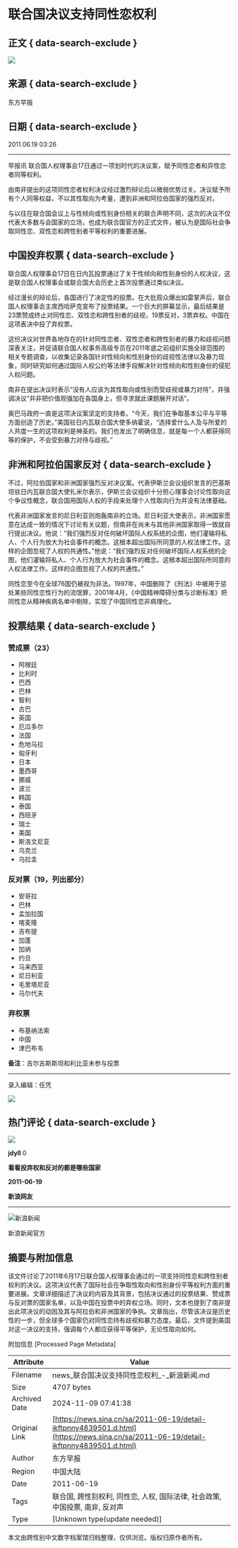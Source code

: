 # 联合国决议支持同性恋权利

## 正文 { data-search-exclude }


![](https://n.sinaimg.cn/default/622af858/20181010/default_avatar.jpg)

## 来源 { data-search-exclude }
东方早报

## 日期 { data-search-exclude }
2011.06.19 03:26

---

早报讯 联合国人权理事会17日通过一项划时代的决议案，赋予同性恋者和异性恋者同等权利。

由南非提出的这项同性恋者权利决议经过激烈辩论后以微弱优势过关。决议赋予所有个人同等权益，不以其性取向为考量，遭到非洲和阿拉伯国家的强烈反对。

与以往在联合国会议上与性倾向或性别身份相关的联合声明不同，这次的决议不仅代表大多数与会国家的立场，也成为联合国官方的正式文件，被认为是国际社会争取同性恋、双性恋和跨性别者平等权利的重要进展。

## 中国投弃权票 { data-search-exclude }

联合国人权理事会17日在日内瓦投票通过了关于性倾向和性别身份的人权决议，这是联合国人权理事会或联合国大会历史上首次投票通过类似决议。

经过漫长的辩论后，各国进行了决定性的投票。在大批观众爆出如雷掌声后，联合国人权理事会主席西哈萨克宣布了投票结果。一个巨大的屏幕显示，最后结果是23票赞成终止对同性恋、双性恋和跨性别者的歧视，19票反对，3票弃权。中国在这项表决中投了弃权票。

这份决议对世界各地存在的针对同性恋者、双性恋者和跨性别者的暴力和歧视问题深表关注，并促请联合国人权事务高级专员在2011年底之前组织实施全球范围的相关专题调查，以收集记录各国针对性倾向和性别身份的歧视性法律以及暴力现象，同时研究如何通过国际人权公约等法律手段解决针对性倾向和性别身份的侵犯人权问题。

南非在提出决议时表示“没有人应该为其性取向或性别而受歧视或暴力对待”，并强调决议“并非把价值观强加在各国身上，但寻求就此课题展开对话”。

奥巴马政府一直是这项决议案坚定的支持者。“今天，我们在争取基本公平与平等方面创造了历史。”美国驻日内瓦联合国大使多纳霍说，“选择爱什么人及与所爱的人共度一生的这项权利是神圣的。我们也发出了明确信息，就是每一个人都获得同等的保护，不会受到暴力对待与歧视。”

## 非洲和阿拉伯国家反对 { data-search-exclude }

不过，阿拉伯国家和非洲国家强烈反对决议案。代表伊斯兰会议组织发言的巴基斯坦驻日内瓦联合国大使扎米尔表示，伊斯兰会议组织十分担心理事会讨论性取向这个争议性概念，联合国用国际人权的手段来处理个人性取向行为并没有法律基础。

代表非洲国家发言的尼日利亚则炮轰南非的立场。尼日利亚大使表示，非洲国家愿意在达成一致的情况下讨论有关议题，但南非在尚未与其他非洲国家取得一致就自行提出决议。他说：“我们强烈反对任何破坏国际人权系统的企图，他们灌输将私人、个人行为放大为社会事件的概念。这根本超出国际所同意的人权法律工作。这样的企图忽视了人权的共通性。”他说：“我们强烈反对任何破坏国际人权系统的企图，他们灌输将私人、个人行为放大为社会事件的概念。这根本超出国际所同意的人权法律工作。这样的企图忽视了人权的共通性。”

同性恋至今在全球76国仍被视为非法。1997年，中国删除了《刑法》中被用于惩处某些同性恋性行为的流氓罪，2001年4月，《中国精神障碍分类与诊断标准》把同性恋从精神疾病名单中剔除，实现了中国同性恋非病理化。

## 投票结果 { data-search-exclude }

### 赞成票（23）

- 阿根廷
- 比利时
- 巴西
- 巴林
- 智利
- 古巴
- 英国
- 厄瓜多尔
- 法国
- 危地马拉
- 匈牙利
- 日本
- 墨西哥
- 挪威
- 波兰
- 韩国
- 泰国
- 西班牙
- 瑞士
- 美国
- 斯洛文尼亚
- 乌克兰
- 乌拉圭

### 反对票（19，列出部分）

- 安哥拉
- 巴林
- 孟加拉国
- 喀麦隆
- 吉布提
- 加蓬
- 加纳
- 约旦
- 马来西亚
- 尼日利亚
- 毛里塔尼亚
- 马尔代夫

### 弃权票

- 布基纳法索
- 中国
- 津巴布韦

**备注**：吉尔吉斯斯坦和利比亚未参与投票

---

录入编辑：任凭

![](https://n.sinaimg.cn/default/2fb77759/20151125/320X320.png)

## 热门评论 { data-search-exclude }

![](https://tp3.sinaimg.cn/1290751150/50/0/1)

**jdyll** 0

**看看投弃权和反对的都是哪些国家**

**2011-06-19**

**新浪网友**

---

![新浪新闻](https://n.sinaimg.cn/default/80905340/20200331/sinalogo.png)

新浪新闻官方

## 摘要与附加信息

<!-- tcd_abstract -->
该文件讨论了2011年6月17日联合国人权理事会通过的一项支持同性恋和跨性别者权利的决议。这项决议代表了国际社会在争取性取向和性别身份平等权利方面的重要进展。文章详细描述了决议的内容及其背景，包括决议通过的投票结果、赞成票与反对票的国家名单，以及中国在投票中的弃权立场。同时，文本也提到了南非提出此项决议的动因及其与阿拉伯和非洲国家的争执。文章指出，尽管该决议是历史性的一步，但全球多个国家仍对同性恋持有歧视和暴力态度。最后，文件提到美国对这一决议的支持，强调每个人都应获得平等保护，无论性取向如何。
<!-- tcd_abstract_end -->

附加信息 [Processed Page Metadata]

| Attribute       | Value                                  |
|-----------------|----------------------------------------|
| Filename        | news_联合国决议支持同性恋权利_-_新浪新闻.md                             |
| Size            | 4707 bytes                           |
| Archived Date   | 2024-11-09 07:41:38                             |
| Original Link   | [https://news.sina.cn/sa/2011-06-19/detail-ikftpnny4839501.d.html](https://news.sina.cn/sa/2011-06-19/detail-ikftpnny4839501.d.html)                       |
| Author          | 东方早报                               |
| Region          | 中国大陆                               |
| Date            | 2011-06-19                                 |
| Tags            | 联合国, 跨性别权利, 同性恋, 人权, 国际法律, 社会政策, 中国投票, 南非, 反对声                                 |
| Type            | [Unknown type(update needed)]                                 |
<!-- tcd_table_end -->

本文由跨性别中文数字档案馆归档整理，仅供浏览。版权归原作者所有。
